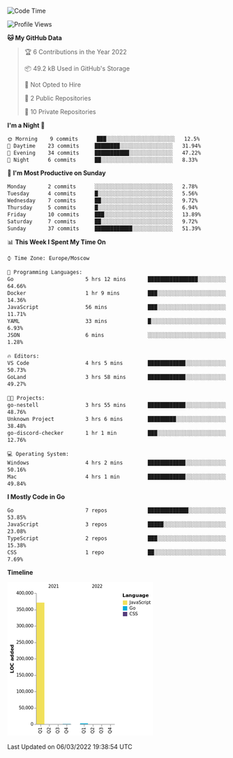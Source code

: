 <!--START_SECTION:waka-->
![Code Time](http://img.shields.io/badge/Code%20Time-200%20hrs%2027%20mins-blue)

![Profile Views](http://img.shields.io/badge/Profile%20Views-2-blue)

**🐱 My GitHub Data** 

> 🏆 6 Contributions in the Year 2022
 > 
> 📦 49.2 kB Used in GitHub's Storage 
 > 
> 🚫 Not Opted to Hire
 > 
> 📜 2 Public Repositories 
 > 
> 🔑 10 Private Repositories  
 > 
**I'm a Night 🦉** 

```text
🌞 Morning    9 commits      ███░░░░░░░░░░░░░░░░░░░░░░   12.5% 
🌆 Daytime    23 commits     ████████░░░░░░░░░░░░░░░░░   31.94% 
🌃 Evening    34 commits     ███████████░░░░░░░░░░░░░░   47.22% 
🌙 Night      6 commits      ██░░░░░░░░░░░░░░░░░░░░░░░   8.33%

```
📅 **I'm Most Productive on Sunday** 

```text
Monday       2 commits      ░░░░░░░░░░░░░░░░░░░░░░░░░   2.78% 
Tuesday      4 commits      █░░░░░░░░░░░░░░░░░░░░░░░░   5.56% 
Wednesday    7 commits      ██░░░░░░░░░░░░░░░░░░░░░░░   9.72% 
Thursday     5 commits      █░░░░░░░░░░░░░░░░░░░░░░░░   6.94% 
Friday       10 commits     ███░░░░░░░░░░░░░░░░░░░░░░   13.89% 
Saturday     7 commits      ██░░░░░░░░░░░░░░░░░░░░░░░   9.72% 
Sunday       37 commits     ████████████░░░░░░░░░░░░░   51.39%

```


📊 **This Week I Spent My Time On** 

```text
⌚︎ Time Zone: Europe/Moscow

💬 Programming Languages: 
Go                       5 hrs 12 mins       ████████████████░░░░░░░░░   64.66% 
Docker                   1 hr 9 mins         ███░░░░░░░░░░░░░░░░░░░░░░   14.36% 
JavaScript               56 mins             ███░░░░░░░░░░░░░░░░░░░░░░   11.71% 
YAML                     33 mins             █░░░░░░░░░░░░░░░░░░░░░░░░   6.93% 
JSON                     6 mins              ░░░░░░░░░░░░░░░░░░░░░░░░░   1.28%

🔥 Editors: 
VS Code                  4 hrs 5 mins        ████████████░░░░░░░░░░░░░   50.73% 
GoLand                   3 hrs 58 mins       ████████████░░░░░░░░░░░░░   49.27%

🐱‍💻 Projects: 
go-nestell               3 hrs 55 mins       ████████████░░░░░░░░░░░░░   48.76% 
Unknown Project          3 hrs 6 mins        █████████░░░░░░░░░░░░░░░░   38.48% 
go-discord-checker       1 hr 1 min          ███░░░░░░░░░░░░░░░░░░░░░░   12.76%

💻 Operating System: 
Windows                  4 hrs 2 mins        ████████████░░░░░░░░░░░░░   50.16% 
Mac                      4 hrs 1 min         ████████████░░░░░░░░░░░░░   49.84%

```

**I Mostly Code in Go** 

```text
Go                       7 repos             █████████████░░░░░░░░░░░░   53.85% 
JavaScript               3 repos             █████░░░░░░░░░░░░░░░░░░░░   23.08% 
TypeScript               2 repos             ███░░░░░░░░░░░░░░░░░░░░░░   15.38% 
CSS                      1 repo              ██░░░░░░░░░░░░░░░░░░░░░░░   7.69%

```


**Timeline**

![Chart not found](https://raw.githubusercontent.com/jeezft/jeezft/main/charts/bar_graph.png) 


 Last Updated on 06/03/2022 19:38:54 UTC
<!--END_SECTION:waka-->
